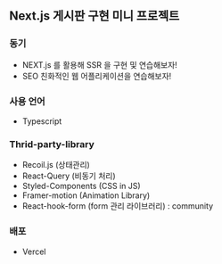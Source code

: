 ## Next.js 게시판 구현 미니 프로젝트

### 동기

- NEXT.js 를 활용해 SSR 을 구현 및 연습해보자!
- SEO 친화적인 웹 어플리케이션을 연습해보자!

### 사용 언어

- Typescript

### Thrid-party-library

- Recoil.js (상태관리)
- React-Query (비동기 처리)
- Styled-Components (CSS in JS)
- Framer-motion (Animation Library)
- React-hook-form (form 관리 라이브러리) : community

### 배포

- Vercel

